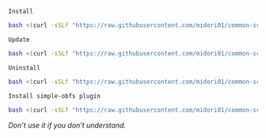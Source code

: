 `Install`
```bash
bash <(curl -sSLf "https://raw.githubusercontent.com/midori01/common-scripts/main/shadowsocks/install.sh")
```
`Update`
```bash
bash <(curl -sSLf "https://raw.githubusercontent.com/midori01/common-scripts/main/shadowsocks/install.sh") update
```
`Uninstall`
```bash
bash <(curl -sSLf "https://raw.githubusercontent.com/midori01/common-scripts/main/shadowsocks/install.sh") uninstall
```
`Install simple-obfs plugin`
```bash
bash <(curl -sSLf "https://raw.githubusercontent.com/midori01/common-scripts/main/shadowsocks/install.sh") obfs
```
_Don’t use it if you don’t understand._
